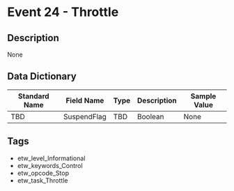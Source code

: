 # Event 24 - Throttle

## Description
None

## Data Dictionary
|Standard Name|Field Name|Type|Description|Sample Value|
|---|---|---|---|---|
|TBD|SuspendFlag|TBD|Boolean|None|None|

## Tags
* etw_level_Informational
* etw_keywords_Control
* etw_opcode_Stop
* etw_task_Throttle